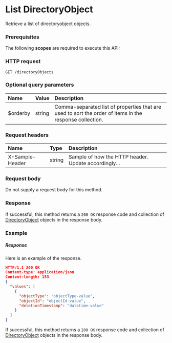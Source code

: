 # List DirectoryObject

Retrieve a list of directoryobject objects.
### Prerequisites
The following **scopes** are required to execute this API: 
### HTTP request
<!-- { "blockType": "ignored" } -->
```http
GET /directoryObjects
```
### Optional query parameters
|Name|Value|Description|
|:---------------|:--------|:-------|
|$orderby|string|Comma-separated list of properties that are used to sort the order of items in the response collection.|

### Request headers
| Name       | Type | Description|
|:-----------|:------|:----------|
| X-Sample-Header  | string  | Sample of how the HTTP header. Update accordingly...|

### Request body
Do not supply a request body for this method.
### Response
If successful, this method returns a `200 OK` response code and collection of [DirectoryObject](../resources/directoryobject.md) objects in the response body.
### Example
##### Response
Here is an example of the response.
<!-- {
  "blockType": "response",
  "truncated": false,
  "@odata.type": "directoryobjects"
} -->
```json
HTTP/1.1 200 OK
Content-type: application/json
Content-length: 153
{
  "values": [
    {
      "objectType": "objectType-value",
      "objectId": "objectId-value",
      "deletionTimestamp": "datetime-value"
    }
  ]
}
```
If successful, this method returns a `200 OK` response code and collection of [DirectoryObject](../resources/directoryobject.md) objects in the response body.

<!-- uuid: e8c3cf7a-9e50-4ec0-a108-e130bcf16c9f
2015-10-15 16:17:31 UTC -->
<!-- {
  "type": "#page.annotation",
  "description": "List DirectoryObject",
  "keywords": "",
  "section": "documentation",
  "tocPath": ""
}-->